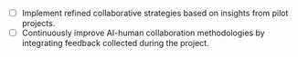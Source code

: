 - [ ] Implement refined collaborative strategies based on insights from pilot projects.
- [ ] Continuously improve AI-human collaboration methodologies by integrating feedback collected during the project.